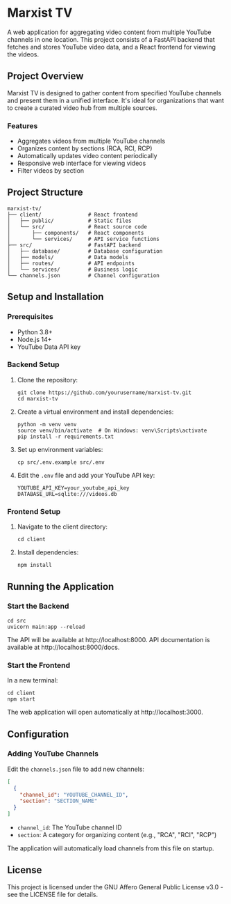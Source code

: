 # Marxist TV

A web application for aggregating video content from multiple YouTube channels in one location. This project consists of a FastAPI backend that fetches and stores YouTube video data, and a React frontend for viewing the videos.

## Project Overview

Marxist TV is designed to gather content from specified YouTube channels and present them in a unified interface. It's ideal for organizations that want to create a curated video hub from multiple sources.

### Features

- Aggregates videos from multiple YouTube channels
- Organizes content by sections (RCA, RCI, RCP)
- Automatically updates video content periodically
- Responsive web interface for viewing videos
- Filter videos by section

## Project Structure

```
marxist-tv/
├── client/               # React frontend
│   ├── public/           # Static files
│   └── src/              # React source code
│       ├── components/   # React components
│       └── services/     # API service functions
├── src/                  # FastAPI backend
│   ├── database/         # Database configuration
│   ├── models/           # Data models
│   ├── routes/           # API endpoints
│   └── services/         # Business logic
└── channels.json         # Channel configuration
```

## Setup and Installation

### Prerequisites

- Python 3.8+
- Node.js 14+
- YouTube Data API key

### Backend Setup

1. Clone the repository:
   ```
   git clone https://github.com/yourusername/marxist-tv.git
   cd marxist-tv
   ```

2. Create a virtual environment and install dependencies:
   ```
   python -m venv venv
   source venv/bin/activate  # On Windows: venv\Scripts\activate
   pip install -r requirements.txt
   ```

3. Set up environment variables:
   ```
   cp src/.env.example src/.env
   ```
   
4. Edit the `.env` file and add your YouTube API key:
   ```
   YOUTUBE_API_KEY=your_youtube_api_key
   DATABASE_URL=sqlite:///videos.db
   ```

### Frontend Setup

1. Navigate to the client directory:
   ```
   cd client
   ```

2. Install dependencies:
   ```
   npm install
   ```

## Running the Application

### Start the Backend

```
cd src
uvicorn main:app --reload
```

The API will be available at http://localhost:8000. API documentation is available at http://localhost:8000/docs.

### Start the Frontend

In a new terminal:

```
cd client
npm start
```

The web application will open automatically at http://localhost:3000.

## Configuration

### Adding YouTube Channels

Edit the `channels.json` file to add new channels:

```json
[
  {
    "channel_id": "YOUTUBE_CHANNEL_ID",
    "section": "SECTION_NAME"
  }
]
```

- `channel_id`: The YouTube channel ID
- `section`: A category for organizing content (e.g., "RCA", "RCI", "RCP")

The application will automatically load channels from this file on startup.

## License

This project is licensed under the GNU Affero General Public License v3.0 - see the LICENSE file for details.

